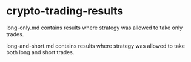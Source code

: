 # crypto-trading-results

long-only.md contains results where strategy was allowed to take only trades.

long-and-short.md contains results where strategy was allowed to take both long and short trades.



